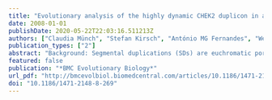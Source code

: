 ```yaml
---
title: "Evolutionary analysis of the highly dynamic CHEK2 duplicon in anthropoids"
date: 2008-01-01
publishDate: 2020-05-22T22:03:16.511213Z
authors: ["Claudia Münch", "Stefan Kirsch", "António MG Fernandes", "Werner Schempp"]
publication_types: ["2"]
abstract: "Background: Segmental duplications (SDs) are euchromatic portions of genomic DNA (≥ 1 kb) that occur at more than one site within the genome, and typically share a high level of sequence identity (textgreater90%). Approximately 5% of the human genome is composed of such duplicated sequences. Here we report the detailed investigation of CHEK2 duplications. CHEK2 is a multiorgan cancer susceptibility gene encoding a cell cycle checkpoint kinase acting in the DNA-damage response signalling pathway. The continuous presence of the CHEK2 gene in all eukaryotes and its important role in maintaining genome stability prompted us to investigate the duplicative evolution and phylogeny of CHEK2 and its paralogs during anthropoid evolution. Results: To study CHEK2 duplicon evolution in anthropoids we applied a combination of comparative FISH and in silico analyses. Our comparative FISH results with a CHEK2 fosmid probe revealed the single-copy status of CHEK2 in New World monkeys, Old World monkeys and gibbons. Whereas a single CHEK2 duplication was detected in orangutan, a multi-site signal pattern indicated a burst of duplication in African great apes and human. Phylogenetic analysis of paralogous and ancestral CHEK2 sequences in human, chimpanzee and rhesus macaque confirmed this burst of duplication, which occurred after the radiation of orangutan and African great apes. In addition, we used inter-species quantitative PCR to determine CHEK2 copy numbers. An amplification of CHEK2 was detected in African great apes and the highest CHEK2 copy number of all analysed species was observed in the human genome. Furthermore, we detected variation in CHEK2 copy numbers within the analysed set of human samples. Conclusion: Our detailed analysis revealed the highly dynamic nature of CHEK2 duplication during anthropoid evolution. We determined a burst of CHEK2 duplication after the radiation of orangutan and African great apes and identified the highest CHEK2 copy number in human. In conclusion, our analysis of CHEK2 duplicon evolution revealed that SDs contribute to inter-species variation. Furthermore, our qPCR analysis led us to presume CHEK2 copy number variation in human, and molecular diagnostics of the cancer susceptibility gene CHEK2 inside the duplicated region might be hampered by the individual-specific set of duplicons."
featured: false
publication: "*BMC Evolutionary Biology*"
url_pdf: "http://bmcevolbiol.biomedcentral.com/articles/10.1186/1471-2148-8-269"
doi: "10.1186/1471-2148-8-269"
---
```


